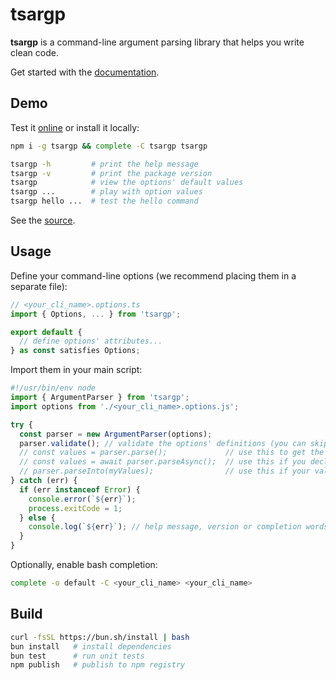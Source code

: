 # tsargp

**tsargp** is a command-line argument parsing library that helps you write clean code.

Get started with the [documentation](https://trulysimple.dev/tsargp/docs).

## Demo

Test it [online](https://trulysimple.dev/tsargp/demo) or install it locally:

```sh
npm i -g tsargp && complete -C tsargp tsargp

tsargp -h         # print the help message
tsargp -v         # print the package version
tsargp            # view the options' default values
tsargp ...        # play with option values
tsargp hello ...  # test the hello command
```

See the [source](examples/demo.options.ts).

## Usage

Define your command-line options (we recommend placing them in a separate file):

```ts
// <your_cli_name>.options.ts
import { Options, ... } from 'tsargp';

export default {
  // define options' attributes...
} as const satisfies Options;
```

Import them in your main script:

```ts
#!/usr/bin/env node
import { ArgumentParser } from 'tsargp';
import options from './<your_cli_name>.options.js';

try {
  const parser = new ArgumentParser(options);
  parser.validate(); // validate the options' definitions (you can skip this in production)
  // const values = parser.parse();             // use this to get the options' values
  // const values = await parser.parseAsync();  // use this if you declare async function options
  // parser.parseInto(myValues);                // use this if your values are enclosed in a class
} catch (err) {
  if (err instanceof Error) {
    console.error(`${err}`);
    process.exitCode = 1;
  } else {
    console.log(`${err}`); // help message, version or completion words
  }
}
```

Optionally, enable bash completion:

```sh
complete -o default -C <your_cli_name> <your_cli_name>
```

## Build

```sh
curl -fsSL https://bun.sh/install | bash
bun install   # install dependencies
bun test      # run unit tests
npm publish   # publish to npm registry
```
